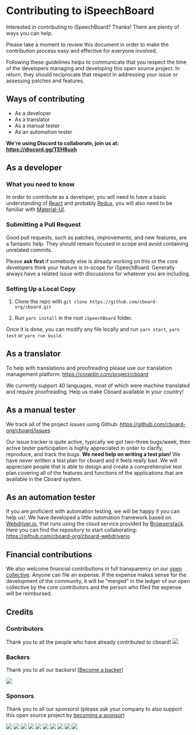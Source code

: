 # Contributing to iSpeechBoard

Interested in contributing to iSpeechBoard? Thanks! There are plenty of ways you can help.

Please take a moment to review this document in order to make the contribution process easy and effective for everyone involved.

Following these guidelines helps to communicate that you respect the time of the developers managing and developing this open source project. In return, they should reciprocate that respect in addressing your issue or assessing patches and features.

## Ways of contributing

- As a developer
- As a translator
- As a manual tester
- As an automation tester

**We're using Discord to collaborate, join us at: https://discord.gg/TEH8uxh**

## As a developer

### What you need to know

In order to contribute as a developer, you will need to have a basic understanding of [React](https://facebook.github.io/react/docs/hello-world.html) and probably [Redux](https://egghead.io/courses/getting-started-with-redux), you will also need to be familiar with [Material-UI](https://material-ui.com/).

### Submitting a Pull Request

Good pull requests, such as patches, improvements, and new features, are a fantastic help. They should remain focused in scope and avoid containing unrelated commits.

Please **ask first** if somebody else is already working on this or the core developers think your feature is in-scope for iSpeechBoard. Generally always have a related issue with discussions for whatever you are including.

### Setting Up a Local Copy

1. Clone the repo with `git clone https://github.com/cboard-org/cboard.git`

2. Run `yarn install` in the root `iSpeechBoard` folder.

Once it is done, you can modify any file locally and run `yarn start`, `yarn test` or `yarn run build`.

## As a translator

To help with translations and proofreading please use our translation management platform: https://crowdin.com/project/cboard

We currently support 40 languages, most of which were machine translated and require proofreading.
Help us make Cboard available in your country!

## As a manual tester

We track all of the project issues using Github:
https://github.com/cboard-org/cboard/issues

Our issue tracker is quite active, typically we got two-three bugs/week, then active tester participation is highly appreciated in order to clarify, reproduce, and track the bugs.
**We need help on writing a test plan!**
We have never written a test plan for cboard and it feels really bad. We will appreciate people that is able to design and create a comprehensive test plan covering all of the features and functions of the applications that are available in the Cboard system.

## As an automation tester

If you are proficient with automation testing, we will be happy if you can help us!.
We have developed a little automation framework based on [Webdriver.io](https://webdriver.io/), that runs using the cloud service provided by [Browserstack](https://www.browserstack.com/). Here you can find the repository to start collaborating:
https://github.com/cboard-org/cboard-webdriverio

## Financial contributions

We also welcome financial contributions in full transparency on our [open collective](https://opencollective.com/cboard).
Anyone can file an expense. If the expense makes sense for the development of the community, it will be "merged" in the ledger of our open collective by the core contributors and the person who filed the expense will be reimbursed.

## Credits

### Contributors

Thank you to all the people who have already contributed to cboard!
<a href="graphs/contributors"><img src="https://opencollective.com/cboard/contributors.svg?width=890" /></a>

### Backers

Thank you to all our backers! [[Become a backer](https://opencollective.com/cboard#backer)]

<a href="https://opencollective.com/cboard#backers" target="_blank"><img src="https://opencollective.com/cboard/backers.svg?width=890"></a>

### Sponsors

Thank you to all our sponsors! (please ask your company to also support this open source project by [becoming a sponsor](https://opencollective.com/cboard#sponsor))

<a href="https://opencollective.com/cboard/sponsor/0/website" target="_blank"><img src="https://opencollective.com/cboard/sponsor/0/avatar.svg"></a>
<a href="https://opencollective.com/cboard/sponsor/1/website" target="_blank"><img src="https://opencollective.com/cboard/sponsor/1/avatar.svg"></a>
<a href="https://opencollective.com/cboard/sponsor/2/website" target="_blank"><img src="https://opencollective.com/cboard/sponsor/2/avatar.svg"></a>
<a href="https://opencollective.com/cboard/sponsor/3/website" target="_blank"><img src="https://opencollective.com/cboard/sponsor/3/avatar.svg"></a>
<a href="https://opencollective.com/cboard/sponsor/4/website" target="_blank"><img src="https://opencollective.com/cboard/sponsor/4/avatar.svg"></a>
<a href="https://opencollective.com/cboard/sponsor/5/website" target="_blank"><img src="https://opencollective.com/cboard/sponsor/5/avatar.svg"></a>
<a href="https://opencollective.com/cboard/sponsor/6/website" target="_blank"><img src="https://opencollective.com/cboard/sponsor/6/avatar.svg"></a>
<a href="https://opencollective.com/cboard/sponsor/7/website" target="_blank"><img src="https://opencollective.com/cboard/sponsor/7/avatar.svg"></a>
<a href="https://opencollective.com/cboard/sponsor/8/website" target="_blank"><img src="https://opencollective.com/cboard/sponsor/8/avatar.svg"></a>
<a href="https://opencollective.com/cboard/sponsor/9/website" target="_blank"><img src="https://opencollective.com/cboard/sponsor/9/avatar.svg"></a>
